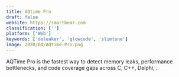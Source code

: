 ```yaml
---
title: AQtime Pro
draft: false 
website: https://smartbear.com
classification: ['']
platform: ['Web']
keywords: ['deleaker', 'glowcode', 'slimtune']
image: 2020/04/AQtime-Pro.png
---
```

AQTime Pro is the fastest way to detect memory leaks, performance bottlenecks, and code coverage gaps across C, C++, Delphi, .